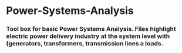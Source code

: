 # Power-Systems-Analysis
### Tool box for basic Power Systems Analysis. Files highlight electric power delivery industry at the system level with (generators, transformers, transmission lines a loads.
